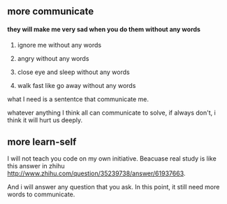
## more communicate

#### they will make me very sad when you do them without any words

1. ignore me without any words

2. angry without any words
3. close eye and sleep without any words
4. walk fast like go away without any words

what I need is a sententce that communicate me.

whatever anything I think all can communicate to solve, if always don't, i think it will hurt us deeply.

## more learn-self

I will not teach you code on my own initiative. Beacuase real study is like this answer in zhihu http://www.zhihu.com/question/35239738/answer/61937663.


And i will answer any question that you ask. In this point, it still need more words to communicate.
